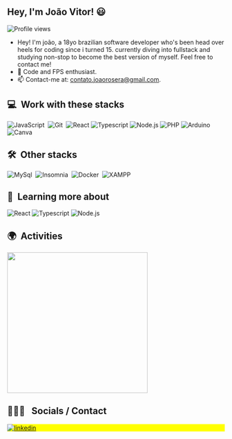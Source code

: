 ## Hey, I'm João Vitor! 😃

<p align="left"> <img src="https://komarev.com/ghpvc/?username=joaorosera&color=blue" alt="Profile views" /> </p>

- Hey! I'm joão, a 18yo brazilian software developer who's been head over heels for coding since i turned 15. currently diving into fullstack and studying non-stop to become the best version of myself. Feel free to contact me!
- 🌱 Code and FPS enthusiast.
- 📫 Contact-me at: contato.joaorosera@gmail.com.

  
## 💻 &nbsp;Work with these stacks

![JavaScript](https://img.shields.io/badge/-JavaScript-05122A?style=flat&logo=javascript)&nbsp;
![Git](https://img.shields.io/badge/-Git-05122A?style=flat&logo=git)&nbsp;
![React](https://img.shields.io/badge/-React-05122A?style=flat&logo=react)
![Typescript](https://img.shields.io/badge/-Typescript-05122A?style=flat&logo=typescript)
![Node.js](https://img.shields.io/badge/-Node.js-05122A?style=flat&logo=node.js)
![PHP](https://img.shields.io/badge/-PHP-05122A?style=flat&logo=php)
![Arduino](https://img.shields.io/badge/-Arduino-05122A?style=flat&logo=arduino)
![Canva](https://img.shields.io/badge/-Canva-05122A?style=flat&logo=canva)

## 🛠 &nbsp;Other stacks

![MySql](https://img.shields.io/badge/-MySQL-05122A?style=flat&logo=mysql)&nbsp;
![Insomnia](https://img.shields.io/badge/-Insomnia-05122A?style=flat&logo=insomnia)&nbsp;
![Docker](https://img.shields.io/badge/-Docker-05122A?style=flat&logo=docker)&nbsp;
![XAMPP](https://img.shields.io/badge/-Xampp-05122A?style=flat&logo=xampp)

## 📔 &nbsp;Learning more about

![React](https://img.shields.io/badge/-React-05122A?style=flat&logo=react)
![Typescript](https://img.shields.io/badge/-Typescript-05122A?style=flat&logo=typescript)
![Node.js](https://img.shields.io/badge/-Node.js-05122A?style=flat&logo=node.js)

## 🌍 &nbsp;Activities
<p align="left">
      <img width=325  src="https://github-readme-stats.vercel.app/api/top-langs/?username=joaorosera&hide=c%23,powershell,Mathematica,Ruby,Objective-C,Objective-C%2b%2b,Cuda&title_color=61dafb&text_color=ffffff&icon_color=61dafb&bg_color=20232a&langs_count=8&layout=compact&border_color=61dafb&hide_border=true" />
</p>

 ## 👩🏽‍💻 &nbsp; Socials / Contact

<p align="left" style="background:yellow">
  <a href="https://linkedin.com/in/jvrosera" target="_blank">
    <img align="center" src="https://img.shields.io/badge/-jvrosera-05122A?style=flat&logo=linkedin" alt="linkedin"/>
  </a>
</p>
